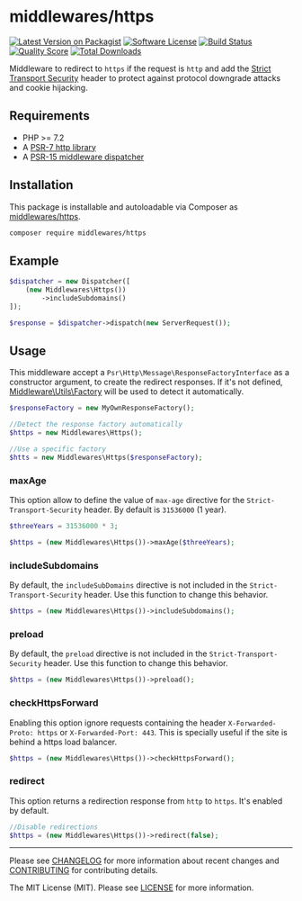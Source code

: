 # middlewares/https

[![Latest Version on Packagist][ico-version]][link-packagist]
[![Software License][ico-license]](LICENSE)
[![Build Status][ico-travis]][link-travis]
[![Quality Score][ico-scrutinizer]][link-scrutinizer]
[![Total Downloads][ico-downloads]][link-downloads]

Middleware to redirect to `https` if the request is `http` and add the [Strict Transport Security](https://en.wikipedia.org/wiki/HTTP_Strict_Transport_Security) header to protect against protocol downgrade attacks and cookie hijacking.

## Requirements

* PHP >= 7.2
* A [PSR-7 http library](https://github.com/middlewares/awesome-psr15-middlewares#psr-7-implementations)
* A [PSR-15 middleware dispatcher](https://github.com/middlewares/awesome-psr15-middlewares#dispatcher)

## Installation

This package is installable and autoloadable via Composer as [middlewares/https](https://packagist.org/packages/middlewares/https).

```sh
composer require middlewares/https
```

## Example

```php
$dispatcher = new Dispatcher([
	(new Middlewares\Https())
		->includeSubdomains()
]);

$response = $dispatcher->dispatch(new ServerRequest());
```

## Usage

This middleware accept a `Psr\Http\Message\ResponseFactoryInterface` as a constructor argument, to create the redirect responses. If it's not defined, [Middleware\Utils\Factory](https://github.com/middlewares/utils#factory) will be used to detect it automatically.

```php
$responseFactory = new MyOwnResponseFactory();

//Detect the response factory automatically
$https = new Middlewares\Https();

//Use a specific factory
$htts = new Middlewares\Https($responseFactory);
```

### maxAge

This option allow to define the value of `max-age` directive for the `Strict-Transport-Security` header. By default is `31536000` (1 year).

```php
$threeYears = 31536000 * 3;

$https = (new Middlewares\Https())->maxAge($threeYears);
```

### includeSubdomains

By default, the `includeSubDomains` directive is not included in the `Strict-Transport-Security` header. Use this function to change this behavior.

```php
$https = (new Middlewares\Https())->includeSubdomains();
```

### preload

By default, the `preload` directive is not included in the `Strict-Transport-Security` header. Use this function to change this behavior.

```php
$https = (new Middlewares\Https())->preload();
```

### checkHttpsForward

Enabling this option ignore requests containing the header `X-Forwarded-Proto: https` or `X-Forwarded-Port: 443`. This is specially useful if the site is behind a https load balancer.

```php
$https = (new Middlewares\Https())->checkHttpsForward();
```

### redirect

This option returns a redirection response from `http` to `https`. It's enabled by default.

```php
//Disable redirections
$https = (new Middlewares\Https())->redirect(false);
```

---

Please see [CHANGELOG](CHANGELOG.md) for more information about recent changes and [CONTRIBUTING](CONTRIBUTING.md) for contributing details.

The MIT License (MIT). Please see [LICENSE](LICENSE) for more information.

[ico-version]: https://img.shields.io/packagist/v/middlewares/https.svg?style=flat-square
[ico-license]: https://img.shields.io/badge/license-MIT-brightgreen.svg?style=flat-square
[ico-travis]: https://img.shields.io/travis/middlewares/https/master.svg?style=flat-square
[ico-scrutinizer]: https://img.shields.io/scrutinizer/g/middlewares/https.svg?style=flat-square
[ico-downloads]: https://img.shields.io/packagist/dt/middlewares/https.svg?style=flat-square

[link-packagist]: https://packagist.org/packages/middlewares/https
[link-travis]: https://travis-ci.org/middlewares/https
[link-scrutinizer]: https://scrutinizer-ci.com/g/middlewares/https
[link-downloads]: https://packagist.org/packages/middlewares/https
